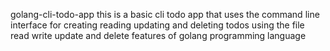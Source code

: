 golang-cli-todo-app
this is a basic cli todo app that uses the command line interface for creating reading updating and deleting todos using the file read write update and delete features of golang programming language
